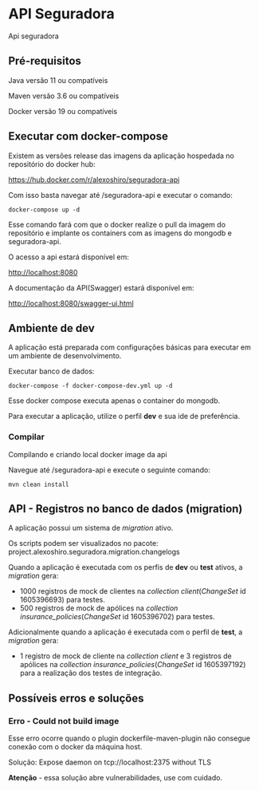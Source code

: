# API Seguradora

Api seguradora

## Pré-requisitos

Java versão 11 ou compatíveis

Maven versão 3.6 ou compatíveis

Docker versão 19 ou compatíveis

## Executar com docker-compose

Existem as versões release das imagens da aplicação hospedada no repositório do docker hub:

https://hub.docker.com/r/alexoshiro/seguradora-api

Com isso basta navegar até /seguradora-api e executar o comando:

```
docker-compose up -d
```

Esse comando fará com que o docker realize o pull da imagem do repositório e implante os containers com as imagens do mongodb e seguradora-api.

O acesso a api estará disponível em:

[http://localhost:8080](http://localhost:8080)

A documentação da API(Swagger) estará disponível em:

[http://localhost:8080/swagger-ui.html](http://localhost:8080/swagger-ui.html)



## Ambiente de dev

A aplicação está preparada com configurações básicas para executar em um ambiente de desenvolvimento.

Executar banco de dados:

```
docker-compose -f docker-compose-dev.yml up -d
```

Esse docker compose executa apenas o container do mongodb.

Para executar a aplicação, utilize o perfil **dev** e sua ide de preferência.

### Compilar

Compilando e criando local docker image da api

Navegue até /seguradora-api e execute o seguinte comando:

```
mvn clean install
```

## API - Registros no banco de dados (migration)

A aplicação possui um sistema de *migration* ativo.

Os scripts podem ser visualizados no pacote: project.alexoshiro.seguradora.migration.changelogs

Quando a aplicação é executada com os perfis de **dev** ou **test** ativos, a *migration* gera:

- 1000 registros de mock de clientes na *collection client*(*ChangeSet* id 1605396693) para testes.
- 500 registros de mock de apólices na *collection insurance_policies*(*ChangeSet* id 1605396702) para testes.

Adicionalmente quando a aplicação é executada com o perfil de **test**, a *migration* gera:

- 1 registro de mock de cliente na *collection client* e 3 registros de apólices na *collection insurance_policies*(*ChangeSet* id 1605397192) para a realização dos testes de integração.

## Possíveis erros e soluções

### Erro - Could not build image

Esse erro ocorre quando o plugin dockerfile-maven-plugin não consegue conexão com o docker da máquina host.

Solução: Expose daemon on tcp://localhost:2375 without TLS

**Atenção** - essa solução abre vulnerabilidades, use com cuidado.

